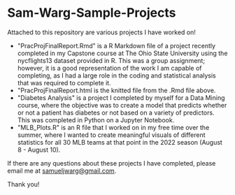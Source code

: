 # Sam-Warg-Sample-Projects

Attached to this repository are various projects I have worked on! 
- "PracProjFinalReport.Rmd" is a R Markdown file of a project recently completed in my Capstone course at The Ohio State University using the nycflights13 dataset provided in R. This was a group assignment; however, it is a good representation of the work I am capable of completing, as I had a large role in the coding and statistical analysis that was required to complete it.
- "PracProjFinalReport.html is the knitted file from the .Rmd file above.
- "Diabetes Analysis" is a project I completed by myself for a Data Mining course, where the objective was to create a model that predicts whether or not a patient has diabetes or not based on a variety of predictors. This was completed in Python on a Jupyter Notebook.
- "MLB_Plots.R" is an R file that I worked on in my free time over the summer, where I wanted to create meaningful visuals of different statistics for all 30 MLB teams at that point in the 2022 season (August 8 - August 10). 

If there are any questions about these projects I have completed, please email me at samueljwarg@gmail.com.

Thank you!
